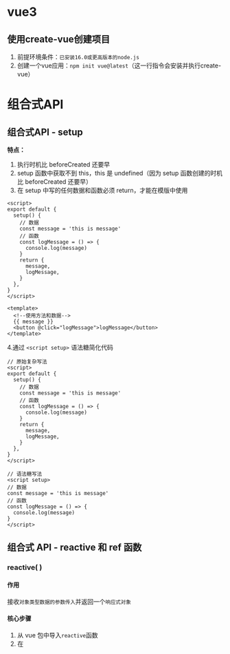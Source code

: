 # vue3

## 使用create-vue创建项目

1. 前提环境条件：`已安装16.0或更高版本的node.js`
2. 创建一个vue应用：`npm init vue@latest`（这一行指令会安装并执行create-vue）

# 组合式API

## 组合式API - setup

**特点：**

1. 执行时机比 beforeCreated 还要早
2. setup 函数中获取不到 this，this 是 undefined（因为 setup 函数创建的时机比 beforeCreated 还要早）
3. 在 setup 中写的任何数据和函数必须 return，才能在模版中使用

```vue
<script>
export default {
  setup() {
    // 数据
    const message = 'this is message'
    // 函数
    const logMessage = () => {
      console.log(message)
    }
    return {
      message,
      logMessage,
    }
  },
}
</script>

<template>
  <!--使用方法和数据-->
  {{ message }}
  <button @click="logMessage">logMessage</button>
</template>
```

4.通过 `<script setup>` 语法糖简化代码

```vue
// 原始复杂写法
<script>
export default {
  setup() {
    // 数据
    const message = 'this is message'
    // 函数
    const logMessage = () => {
      console.log(message)
    }
    return {
      message,
      logMessage,
    }
  },
}
</script>

// 语法糖写法
<script setup>
// 数据
const message = 'this is message'
// 函数
const logMessage = () => {
  console.log(message)
}
</script>
```

## 组合式 API - reactive 和 ref 函数

### reactive( )

#### 作用

接收`对象类型数据的参数传入`并返回一个`响应式对象`

#### 核心步骤

1. 从 vue 包中导入`reactive`函数
2. 在 <script setup>中`执行 reactive 函数`并传入`类型为对象`的初始值，并使用变量接收返回值

```vue
<script setup>
// 导入
import { reactive } from 'vue'

// 执行函数 传入参数 变量接收
const state = reactive(对象类型数据)
</script>
```

### ref( )

#### 作用

接收`简单类型或者对象类型的数据`传入并返回一个`响应式的对象`

#### 核心步骤

1. 从 vue 包中导入`ref`函数
2. 在 <script setup>中`执行 ref 函数`并传入初始值，使用`变量接收`ref函数的返回值

```vue
<script setup>
// 导入
import { ref } from 'vue'

// 执行函数 传入参数 变量接收
const count = ref(简单类型或者复杂类型数据)
</script>
```

#### 本质

是在原有传入数据的基础上，外层包了一层对象（即使是传入的数组和对象也会再被包一层对象），包成了复杂类型
**底层，**包成复杂类型之后，再借助 reactive 实现的响应式
**注意点：**

1. `脚本中`访问数据，需要通过 .value
2. 在 `template 中`，.value不需要写（帮我们扒了一层）

```vue
<script setup>
import { ref } from 'vue'

const count = ref(0)
// 脚本中访问数据，需要通过 .value
console.log(count.value)
const setCount = () => {
  count.value++
}
</script>

<template>
  <div>
    <!--在 template 中，.value不需要写-->
    <div>{{ count }}</div>
    <button @click="setCount">+1</button>
  </div>
</template>
```

### 推荐

以后声明数据，统一用 ref → 统一了编码规范

## 组合式API - computed

计算属性基本思想和 vue2 的完全一致，组合式API下的计算属性`只是修改了写法`

### 核心步骤

1. `导入` computed 函数
2. `执行函数`在回调参数中 `return 基于响应式数据做计算的值`，用`变量接收`

```vue
<script setup>
// 导入
import { computed } from 'vue'

// 执行函数 变量接收 在毁掉参数中return计算值
const computedState = computed(() => {
  return 基于响应式数据做计算后的值
})
</script>
```

完整写法：

```vue
<script>
import { ref, computed } from 'vue'

const count = ref(1)
const changeCount = computed({
  get: () => {
    return count.value + 1
  },
  set: (val) => {
    return (count.value = val - 1)
  },
})
changeCount.value = 5
console.log(count.value) // 4
</script>
```

**注意：**

1. 计算属性中不应该有“副作用”
   `比如异步请求/修改dom`
2. 避免直接修改计算属性的值
   `计算属性应该是只读的，特殊情况可以配置get set`

## 组合式API - watch

**作用：**侦听一个或者多个数据的变化，数据变化时执行回调函数
**两个额外参数：**1. immediate（立即执行） 2. deep（深度监听）

### 基础使用 - 侦听单个数据

1. `导入 watch` 函数
2. `执行 watch 函数`传入要侦听的响应式数据`（ref 对象）`和回调函数

```vue
<script setup>
// 1.导入watch
import { ref, watch } from 'vue'

const count = ref(1)

// 2.调用watch侦听变化
watch(count, (newValue, oldValue) => {
  console.log(`count发生了变化，老值为${oldValue}，新值为${newValue}`)
})
</script>
```

### 基础使用 - 侦听多个数据

```vue
<script setup>
// 1.导入watch
import { ref, watch } from 'vue'

const count = ref(1)
const name = ref('cp')

// 2.调用watch侦听变化
watch(
  // 将需要监听的数据作为数组传入
  [count, name],
  ([newCount, newName], [oldCount, oldVName]) => {
    console.log('count或者name发生了变化', [newCount, newName], [oldCount, oldVName])
  },
)
</script>
```

### immediate

**作用：**在侦听器创建时`立即触发回调`，响应式数据变化之后继续执行回调

```vue
<script setup>
watch(
  count,
  (newValue, oldValue) => {
    console.log(newValue, oldValue)
  },
  {
    immediate: true,
  },
)
</script>
```

### deep

deep 深度监视，默认 watch 进行的是浅层监视
const ref1 = ref(简单类型) 可以直接监视
const ref2 = ref(复杂类型) 监视不到复杂类型内部的数据变化

```vue
<script setup>
import { ref, watch } from 'vue'

const userInfo = ref({
  name: 'zs',
  age: 18,
})

const setUserInfo = () => {
  userInfo.value.age++
}

watch(
  userInfo,
  (newValue) => {
    console.log(newValue)
  },
  {
    deep: true,
  },
)
</script>
```

### 精确侦听对象的某个属性

需求：在不开启 deep 的情况下，侦听 age 的变化，只有 age 变化时才执行回调

```vue
<script setup>
import { ref, watch } from 'vue'

const userInfo = ref({
  name: 'zs',
  age: 18,
})

const setUserInfo = () => {
  userInfo.value.age++
  // userInfo.value.name = 'ls'
}

// 把第一个参数写成函数的写法，返回要监听的具体属性值
watch(
  () => userInfo.value.age,
  (newValue, oldValue) => {
    console.log(newValue, oldValue)
  },
)
</script>
```

## 组合式API - vue3的生命周期

|        选项式API        |     组合式API     |
| :---------------------: | :---------------: |
| `beforeCreated/created` |      `setup`      |
|       beforeMount       |   onBeforeMount   |
|         mounted         |     onMounted     |
|      beforeUpdate       |  onBeforeUpdate   |
|         updated         |     onUpdated     |
|     `beforeUnmount`     | `onBeforeUnmount` |
|       `unmounted`       |   `onUnmounted`   |

```vue
<script setup>
import { onMounted } from 'vue'

// beforeCreate 和 created 的相关代码一律放在 setup 中执行
const getList = () => {
  setTimeout(() => {
    console.log('发送请求，获取数据')
  }, 2000)
}
// 因为 setup 执行时机比 beforeCreated 还要早，而<script setup>是setup的语法糖简化代码，因此一进页面的请求可以直接写
getList()

// 如果有些代码需要在 mounted 生命周期中执行
onMounted(() => {
  console.log('mounted生命周期函数 - 逻辑1')
})

// 写成函数的调用方式，可以调用多次，并不会冲突，而是按照顺序依次执行
onMounted(() => {
  console.log('mounted生命周期函数 - 逻辑2')
})
</script>
```

## 组合式API下的父子通信

### 父传子

**基本思想：**

1. 父组件中给`子组件以绑定属性的方式传值`
2. 子组件内部通过`props选项接收`

```vue
<!--App.vue 父组件-->
<script setup>
// 引入子组件
import sonComVue from './son-com.vue'
</script>

<template>
  <!--1.绑定属性 message-->
  <sonComVue message="this is app message"></sonComVue>
</template>
===========================================================================================
<!--som-com.vue 子组件-->
<script setup>
// 2.通过defineProps "编译器宏"接收子组件传递的数据
const props = defineProps({
  message: String,
})
</script>

<template>
  {{ message }}
</template>
```

defineProps原理：就是编译阶段的一个表示，实际编辑器解析时，遇到后会进行编译转换

### 子传父

**基本思想：**

1. 父组件中给`子组件标签用过 @ 绑定事件`
2. 子组件内部通过 `emit 方法触发事件`

```vue
<!--App.vue 父组件-->
<script setup>
// 引入子组件
import sonComVue from './son-com.vue'

const getMessage = (msg) => {
  console.log(msg)
}
</script>

<template>
  <!--1.绑定自定义事件-->
  <sonComVue @get-message="getMessage"></sonComVue>
</template>
===========================================================================================
<!--son-com.vue 子组件-->
<script setup>
// 2.通过 defineEmits 编译器宏生成 emit 方法，任何在 emit 中触发的方法都需要在 defineEmits 中声明
const emit = defineEmits(['get-message'])

const sendMsg = () => {
  // 3.触发自定义事件 并传递参数
  emit('get-message', 'this is a message')
}
</script>

<template>
  <button @click="sendMsg">sendMsg</button>
</template>
```

## 组合式API - 模板引用

**模板引用的概念：**通过`ref标识`获取真实的`dom对象或者组件实例对象`

### 核心步骤

1. 调用 ref 函数生成一个 ref 对象
2. 通过 ref 标识绑定 ref 对象到标签

```vue
<script setup>
import TestCom from '@/components/test-com.vue'
import { onMounted, ref } from 'vue'

// 模版引用（可以获取dom，也可以获取组件）
// 获取 dom
// 1.调用ref函数生成ref对象
const inp = ref(null)

// 3.通过ref对象，value即可访问绑定的元素（必须渲染完成后，才能拿到）
// 生命周期钩子 onMounted，等 dom 渲染完
onMounted(() => {
  console.log(inp.value)
  inp.value.focus()
})

const clickFn = () => {
  inp.value.focus()
}
// -------------------------------
// 获取组件
const testRef = ref(null)

const getCom = () => {
  console.log(testRef.value)
}
</script>

<template>
  <div>
    <!--2.通过ref标识进行绑定-->
    <input ref="inp" type="text" />
    <button @click="clickFn">点击让输入框聚焦</button>
  </div>
  <TestCom ref="testRef"></TestCom>
  <button @click="getCom">获取组件</button>
</template>
===========================================================================================
<!--test-com.vue 组件-->
<script setup>
const count = 999
const sayHi = () => {
  console.log('打招呼')
}
</script>

<template>
  <div>我是用于测试的组件 - {{ count }}</div>
</template>
```

### defineExpose( )

默认情况下在 <script setup> 语法糖下`组件内部的属性和方法是不开放`给父组件访问的，可以通过 defineExpose 编译宏`指定哪些属性和方法允许访问`

```vue
<script setup>
import TestCom from '@/components/test-com.vue'
import { onMounted, ref } from 'vue'

// 生成 ref 对象
const testRef = ref(null)

const getCom = () => {
  // 获取子组件中暴露出来的数据和使用的函数
  console.log(testRef.value.count) // 999
  testRef.value.sayHi() // 打招呼
}
</script>

<template>
  <TestCom ref="testRef"></TestCom>
  <button @click="getCom">获取组件</button>
</template>
===========================================================================================
<!--test-com.vue 组件-->
<script setup>
const count = 999
const sayHi = () => {
  console.log('打招呼')
}
defineExpose({
  count,
  sayHi,
})
</script>

<template>
  <div>我是用于测试的组件 - {{ count }}</div>
</template>
```

## 组合式API - provide和inject

### 作用和场景

顶层组件向任意的底层组件`传递数据和方法`，实现`跨层组件通信`

### 跨层传递普通数据

1. 顶层组件通过 `provide 函数提供`数据
2. 底层组件通过 `inject 函数获取`数据

```vue
<!--顶层组件-->
<script setup>
import CenterCom from '@/components/center-com.vue'
import { provide, ref } from 'vue'

// 1.跨层传递普通数据
provide('theme-color', 'pink')

// 2.跨层传递响应式数据
const count = ref(100)
provide('count', count)

setTimeout(() => {
  count.value = 500
}, 2000)

// 3.跨层级传递函数 => 给子孙后代传递可以修改数据的方法
provide('changeCount', (newValue) => {
  count.value = newValue
})
</script>

<template>
  <div>
    <h1>我是顶层组件</h1>
    <CenterCom></CenterCom>
  </div>
</template>
===========================================================================================
<!--中间组件-->
<script setup>
import BottomCom from '@/components/bottom-com.vue'
</script>

<template>
  <div>
    <h2>我是中间组件</h2>
    <BottomCom></BottomCom>
  </div>
</template>
===========================================================================================
<!--底层组件-->
<script setup>
import { inject } from 'vue'

// 获取顶层组件传递过来的数据
const themeColor = inject('theme-color')
const count = inject('count')
const changeCount = inject('changeCount')
// 底层组件只能通过顶层组件传递过来的函数来修改顶层组件的数据，本质还是顶层组件修改自己的数据
const clickFn = () => {
  changeCount(1000)
}
</script>

<template>
  <div>
    <h3>我是底层组件 - {{ themeColor }} - {{ count }}</h3>
    <button @click="clickFn">更新count</button>
  </div>
</template>
```

# Vue3.3新特性

## defineOptions

### 背景说明：

有 <script setup> 之前，如果要定义 props, emits 可以轻而易举地添加一个与 setup 平级的属性。
但是用了 <script setup> 后，就没法这么干了 setup 属性已经没有了，自然无法添加与其平级的属性。

---

为了解决这一问题，引入了 defineProps 与 defineEmits 这两个宏。但这只解决了 props 与 emits 这两个属性。
如果我们要定义组件的 name 或其他自定义的属性，还是得回到最原始的用法——再添加一个普通的 <script> 标签。
这样就会存在两个 <script> 标签。让人无法接受。

---

所以在 Vue 3.3 中新引入了 defineOptions 宏。顾名思义，主要是用来定义 Options API 的选项。可以用 defineOptions 定义任意的选项， props, emits, expose, slots 除外（因为这些可以使用 defineXXX 来做到）

```vue
<script setup>
defineOptions({
  name: 'loginIndex',
  inheritAttrs: false,
  // ...更多自定义属性
})
</script>
```

## defineModel

在Vue3中，自定义组件上使用v-model, 相当于传递一个modelValue属性，同时触发 update:modelValue 事件

```vue
<child v-model="isVisible"></child>
// 相当于
<child :modelValue="isVisible" @update:modelValue="isVisible = $event"></child>
```

我们需要先定义 props，再定义 emits 。其中有许多重复的代码。如果需要修改此值，还需要手动调用 emit 函数。于是 defineModel 诞生了。

### 实现父和子的双向绑定

```vue
<!--App.vue 父组件-->
<script setup>
import MyInput from '@/components/my-input.vue'
import { ref } from 'vue'

const txt = ref('123456')
</script>

<template>
  <div>
    <MyInput v-model="txt"></MyInput>
    {{ txt }}
  </div>
</template>
===========================================================================================
<!--my-input 子组件-->
<script setup>
import { defineModel } from 'vue'

const modelValue = defineModel()
</script>

<template>
  <input type="text" :value="modelValue" @input="(e) => (modelValue = e.target.value)" />
</template>
```

# Pinia 快速入门

## 什么是Pinia

Pinia 是 Vue 的最新`状态管理工具`，是 Vuex 的`替代品`

1. 提供更简单的 API （去掉 mutation）
2. 提供符合组合式风格的 API（和 Vue3 新语法统一）
3. 去掉了 modules 的概念，每一个 store 都是一个独立的模块
4. 配合 TypeScript 更加友好，提供可靠的类型判断

## 手动添加 Pinia 到 Vue 项目

在实际开发项目的时候，关于 Pinia 的配置，可以在项目创建时自动添加

1. 使用 Vite 创建一个空的 Vue3 项目
   npm create vue@latest
2. `按照官方文档`安装 pinia 到项目中

```js
// main.js
import { createApp } from 'vue'
import { createPinia } from 'pinia'
import App from './App.vue'
const pinia = createPinia() // 创建pinia实例
const app = createApp(App) // 创建根实例
app.use(pinia) // pinia 插件安装配置
app.mount('#app') // 视图的挂载
```

## 定义 store

Store 使用 defineStore( ) 定义的，它的第一个参数要求是一个**独一无二的**名字

```vue
<script setup>
import { defineStore } from 'pinia'

// 你可以任意命名 `defineStore()` 的返回值，但最好使用 store 的名字，同时以 `use` 开头且以 `Store` 结尾。
// (比如 `useUserStore`，`useCartStore`，`useProductStore`)
// 第一个参数是你的应用中 Store 的唯一 ID。
export const useAlertsStore = defineStore('alerts', {
  // 其他配置...
})
</script>
```

例：

```js
// store/counter.js

import { defineStore } from 'pinia'
import { ref } from 'vue'

// 定义store
// defineStore('仓库的唯一标识',()=>{ ... })
export const useCountStore = defineStore('counter', () => {
  // useCountStore 是一个函数，在别的组件中需要以函数调用的方式使用
  // 声明数据 state - count
  const count = ref(100)

  // 可以声明不止一个数据 state - msg
  const msg = ref('hello pinia')

  // 暴露出count和msg
  return {
    count,
    msg,
  }
})
```

```vue
<!--App.vue-->

<script setup>
// 导入store
import { useCountStore } from '@/store/counter'

// 以使用函数的形式使用store，在组件中的使用方式也是一样
const counterStore = useCountStore()
console.log(counterStore)
</script>

<template>
  <div>
    <h3>根组件 - {{ counterStore.count }} - {{ counterStore.msg }}</h3>
  </div>
</template>
```

## action 和 computed 的基本语法

### action 同步实现

```js
// store/counter.js

import { defineStore } from 'pinia'
import { ref } from 'vue'

export const useCountStore = defineStore('counter', () => {
  const count = ref(100)

  // 声明操作数据的方法 action（普通函数就是action）
  const addCount = () => {
    count.value++
  }
  const subCount = () => {
    count.value--
  }

  const msg = ref('hello pinia')

  // 向外暴露store中的内容
  return {
    count,
    addCount,
    subCount,
    msg,
  }
})
```

```vue
<!--son1Com.vue-->
<script setup>
import { useCountStore } from '@/store/counter'
const counterStore = useCountStore()
</script>

<template>
  <div>
    我是son1 - {{ counterStore.count }} -
    <!--调用action中的方法-->
    <button @click="counterStore.addCount()">+</button>
  </div>
</template>
===========================================================================================
<!--son2Com-->
<script setup>
import { useCountStore } from '@/store/counter'
const counterStore = useCountStore()
</script>

<template>
  <div>
    我是son2 - {{ counterStore.count }} -
    <!--调用action中的方法-->
    <button @click="counterStore.subCount()">-</button>
  </div>
</template>
===========================================================================================
<!--App.vue-->
<script setup>
import Son1Com from '@/components/son1Com.vue'
import Son2Com from '@/components/son2Com.vue'
import { useCountStore } from '@/store/counter'

const counterStore = useCountStore()
console.log(counterStore)
</script>

<template>
  <div>
    <h3>根组件 - {{ counterStore.count }} - {{ counterStore.msg }}</h3>
    <Son1Com></Son1Com>
    <Son2Com></Son2Com>
  </div>
</template>
```

### getters

```js
import { defineStore } from 'pinia'
import { computed, ref } from 'vue'

export const useCountStore = defineStore('counter', () => {
  const count = ref(100)

  // 声明基于数据派生的计算属性 getters（computed）
  const double = computed(() => {
    return count.value * 2
  })

  return {
    count,
    double,
    msg,
  }
})
```

```vue
<!--son1Com.vue-->
<script setup>
import { useCountStore } from '@/store/counter'

const counterStore = useCountStore()
</script>

<template>
  <!--使用计算属性-->
  <div>
    我是son1 - {{ counterStore.double }}
    <button @click="counterStore.addCount()">+</button>
  </div>
</template>
```

### action 异步实现

#### 编写方式：

异步 action 函数的写法和`组件中获取异步数据的写法完全一致`
例：

```js
// store/channel.js

import { defineStore } from 'pinia'
import { ref } from 'vue'
import axios from 'axios'

export const useChannelStore = defineStore('channel', () => {
  // 声明数据
  const channelList = ref([])
  // 声明操作数据的方法
  const getList = async () => {
    // 支持异步
    const {
      data: { data },
    } = await axios({
      url: 'http://geek.itheima.net/v1_0/channels',
    })
    channelList.value = data.channels
    console.log(data.channels)
  }

  return {
    channelList,
    getList,
  }
})
```

```vue
<!--App.vue-->
<script setup>
import { useChannelStore } from '@/store/channel'
const channelStore = useChannelStore()
</script>

<template>
  <div>
    <!--获取频道数据-->
    <button @click="channelStore.getList">获取频道数据</button>
    <ul>
      <!--渲染频道列表-->
      <li v-for="item in channelStore.channelList" :key="item.id">{{ item.name }}</li>
    </ul>
  </div>
</template>
```

## storeToRefs 方法

**场景：**在组件中直接解构 store 中拿过来的数据，不处理，数据会丢失响应式
例：

```js
import { defineStore } from 'pinia'
import { computed, ref } from 'vue'

export const useCountStore = defineStore('counter', () => {
  const count = ref(100)

  const addCount = () => {
    count.value++
  }
  const subCount = () => {
    count.value--
  }

  const double = computed(() => {
    return count.value * 2
  })

  const msg = ref('hello pinia')

  return {
    count,
    double,
    addCount,
    subCount,
    msg,
  }
})
```

```vue
<!--App.vue-->
<script setup>
import Son1Com from '@/components/son1Com.vue'
import Son2Com from '@/components/son2Com.vue'
import { useCountStore } from '@/store/counter'
const counterStore = useCountStore()

// 此时，直接解构，不处理，数据会丢失响应式
const { count, msg } = counterStore
</script>

<template>
  <div>
    <h3>
      根组件
      <!--直接使用结构后的数据，不是响应式的-->
      - {{ count }} - {{ msg }}
    </h3>
    <Son1Com></Son1Com>
    <Son2Com></Son2Com>
  </div>
</template>
===========================================================================================
<!--son1Com-->
<script setup>
import { useCountStore } from '@/store/counter'

const counterStore = useCountStore()
</script>

<template>
  <div>
    我是son1 - {{ counterStore.count }} - {{ counterStore.double }}
    <button @click="counterStore.addCount()">+</button>
  </div>
</template>
===========================================================================================
<!--son2Com-->
<script setup>
import { useCountStore } from '@/store/counter'
const counterStore = useCountStore()
</script>

<template>
  <div>我是son2 - {{ counterStore.count }} - <button @click="counterStore.subCount()">-</button></div>
</template>
```

**解决方法：**

```vue
<!--App.vue-->
<script setup>
import { storeToRefs } from 'pinia'
// ...其它代码
// 使用 storeToRefs(对象) 解构
const { count, msg } = storeToRefs(counterStore)
// 如果是action方法的话，可以直接从store中解构
const { addCount, subCount } = counterStore
</script>
```

## Pinia 持久化插件

官方文档：https://prazdevs.github.io/pinia-plugin-persistedstate/zh/

### 使用步骤

1. 安装依赖
   pnpm：pnpm i pinia-plugin-persistedstate
   npm：npm i pinia-plugin-persistedstate
   yarn：yarn add pinia-plugin-persistedstate
2. 将插件添加到 pinia 实例上

```js
// main.js
import { createApp } from 'vue'
import { createPinia } from 'pinia'
// 导入持久化插件
import persist from 'pinia-plugin-persistedstate'

const pinia = createPinia()
const app = createApp(App)
app.use(pinia.use(persist))
```

3. 在 store 中开启持久化

```js
// store.js
// 在 store 的第三个参数位置添加开启持久化代码
export const useCountStore = defineStore(
  'counter',
  () => {
    // ... 其他代码
  },
  {
    // 开启持久化
    persist: true,
  },
)
```

更多配置，例如：修改本地存储的唯一标识、指定哪些数据需要被持久化等可以看官网中的配置选项。

```js
// store.js
export const useCountStore = defineStore(
  'counter',
  () => {
    const count = ref(100)
    const msg = ref('hello pinia')
    // ... 其他代码
  },
  {
    persist: {
      key: 'hm-counter', // 修改本地存储的唯一标识
      paths: ['count'], // 存储的是哪些数据
    },
  },
)
```

# vue-router4 路由代码解析

## 路由初始化

1. 创建路由实例由 createRouter 实现
2. 路由模式
   2.1 history 模式使用 `createWebHistory( )`
   2.2 hash 模式使用 `createWebHashHistory( )`
   2.3 参数是`基础路径`，默认/

```js
import { createRouter, createWebHistory } from 'vue-router'
// 初始化 vue-router4.x(Vue3)
const router = createRouter({
  // vite 中的环境变量 import.meta.env.BASE_URL 就是 vite.config.js 中的 base 配置项
  history: createWebHistory(import.meta.env.BASE_URL),
  routes: [],
})

export default router
```

## 获取路由对象和参数

1. 获取路由对象 router → useRouter
   `const router = useRouter( )`
2. 获取路由参数route → useRoute
   `const route = useRoute( )`

```vue
<script setup>
// 在vue3 compositionAPI中
// 1. 获取路由对象 router useRouter
//    const router = useRouter()
// 2. 获取路由参数router useRoute
//    const route = useRoute()
import { useRoute, useRouter } from 'vue-router'

const router = useRouter()
const route = useRoute()

const goList = () => {
  console.log(router, route)
  router.push('/list')
}
</script>

<template>
  <div>
    <button @click="$router.push('/home')">跳首页</button>
    <button @click="goList">跳列表页</button>
  </div>
</template>
```
